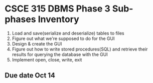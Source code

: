 # CSCE 315 DBMS Phase 3 Sub-phases Inventory 
1) Load and save(serialize and deserialize) tables to files
2) Figure out what we're supposed to do for the GUI
3) Design & create the GUI
4) Figure out how to write stored procedures(SQL) and retrieve their results for querying the database with the GUI
5) Implement open, close, write, exit

## Due date Oct 14
